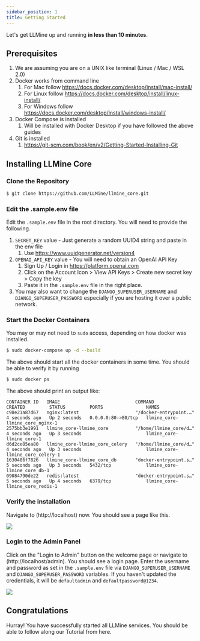 ```yaml
---
sidebar_position: 1
title: Getting Started
---
```


Let's get LLMine up and running **in less than 10 minutes**.

## Prerequisites

1. We are assuming you are on a UNIX like terminal (Linux / Mac / WSL 2.0)
2. Docker works from command line
    1. For Mac follow https://docs.docker.com/desktop/install/mac-install/
    2. For Linux follow https://docs.docker.com/desktop/install/linux-install/
    3. For Windows follow https://docs.docker.com/desktop/install/windows-install/
3. Docker Compose is installed
    1. Will be installed with Docker Desktop if you have followed the above guides
4. Git is installed
    1. https://git-scm.com/book/en/v2/Getting-Started-Installing-Git

## Installing LLMine Core

### Clone the Repository

```bash
$ git clone https://github.com/LLMine/llmine_core.git
```

### Edit the .sample.env file

Edit the `.sample.env` file in the root directory. You will need to provide the following.
1. `SECRET_KEY` value - Just generate a random UUID4 string and paste in the env file
    1. Use https://www.uuidgenerator.net/version4
2. `OPENAI_API_KEY` value - You will need to obtain an OpenAI API Key
    1. Sign Up / Login in https://platform.openai.com
    2. Click on the Account Icon > View API Keys > Create new secret key > Copy the key
    3. Paste it in the `.sample.env` file in the right place.
3. You may also want to change the `DJANGO_SUPERUSER_USERNAME` and `DJANGO_SUPERUSER_PASSWORD` especially if you are hosting it over a public network.

### Start the Docker Containers
You may or may not need to `sudo` access, depending on how docker was installed.

```bash
$ sudo docker-compose up -d --build
```

The above should start all the docker containers in some time. You should be able to verify it by running
```bash
$ sudo docker ps
```
The above should print an output like:
```
CONTAINER ID   IMAGE                            COMMAND                  CREATED         STATUS         PORTS                NAMES
c98e21a87d67   nginx:latest                     "/docker-entrypoint.…"   4 seconds ago   Up 2 seconds   0.0.0.0:80->80/tcp   llmine_core-llmine_core_nginx-1
2575bb3e1991   llmine_core-llmine_core          "/home/llmine_core/d…"   4 seconds ago   Up 3 seconds                        llmine_core-llmine_core-1
d6d2ce05ea80   llmine_core-llmine_core_celery   "/home/llmine_core/d…"   4 seconds ago   Up 3 seconds                        llmine_core-llmine_core_celery-1
1630486f7826   llmine_core-llmine_core_db       "docker-entrypoint.s…"   5 seconds ago   Up 3 seconds   5432/tcp             llmine_core-llmine_core_db-1
09084790de22   redis:latest                     "docker-entrypoint.s…"   5 seconds ago   Up 4 seconds   6379/tcp             llmine_core-llmine_core_redis-1
```

### Verify the installation

Navigate to (http://localhost) now. You should see a page like this.

<img src="/assets/screenshots/welcome-page.png" />

### Login to the Admin Panel

Click on the "Login to Admin" button on the welcome page or navigate to (http://localhost/admin). You should see a login page. Enter the username and password as set in the `.sample.env` file via `DJANGO_SUPERUSER_USERNAME` and `DJANGO_SUPERUSER_PASSWORD` variables. If you haven't updated the credentials, it will be `defaultadmin` and `defaultpassword@1234`.

<img src="/assets/screenshots/admin-home.png" />

## Congratulations

Hurray! You have successfully started all LLMine services. You should be able to follow along our Tutorial from here.